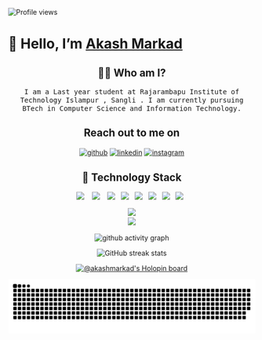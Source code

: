 
<!--- AkashMarkad/AkashMarkad is a ✨ special ✨ repository because its `README.md` (this file) appears on your GitHub profile.
You can click the Preview link to take a look at your changes.  --->

<div align="" float="right"> 
  
![Profile views](https://gpvc.arturio.dev/AkashMarkad)  
</div>

# 👋 Hello, I’m [Akash Markad](https://github.com/AkashMarkad)
<!-- <h1 align="center"> Hi 👋, I'm Akash Markad</h1> -->
<p align="center">
    <a href="https://github.com/AkashMarkad"></a> 
</p>
<h2 align="center"> 👨‍💻 Who am I?</h2>

<p align="center">
  <samp>I am a Last year student at Rajarambapu Institute of Technology Islampur , Sangli . I am currently pursuing BTech in Computer Science and Information Technology. 
</samp><br>
</p>


<h2 align="center">Reach out to me on </h2>

<div align="center">

[<img align="center" src='https://cdn.jsdelivr.net/npm/simple-icons@3.0.1/icons/github.svg' alt='github' height='40'>](https://github.com/AkashMarkad) 
[<img align="center" src='https://cdn.jsdelivr.net/npm/simple-icons@3.0.1/icons/linkedin.svg' alt='linkedin' height='40'>](https://www.linkedin.com/in/akash-markad-7218b4195/) 
[<img align="center" src='https://cdn.jsdelivr.net/npm/simple-icons@3.0.1/icons/instagram.svg' alt='instagram' height='40'>](https://www.instagram.com/akash_markad_001/) 

<!-- <a href="https://linkedin.com/in/akash-markad-7218b4195/" target="blank"><img align="center" src="https://raw.githubusercontent.com/rahuldkjain/github-profile-readme-generator/master/src/images/icons/Social/linked-in-alt.svg" alt="Akash Markad" height="30" width="40" /></a>
<a href="https://instagram.com/akash_markad_001" target="blank"><img align="center" src="https://raw.githubusercontent.com/rahuldkjain/github-profile-readme-generator/master/src/images/icons/Social/instagram.svg" alt="akash_markad_001" height="30" width="40" /></a>
 -->
</div>
<h2 align="center"> 🔭 Technology Stack</h2>

<p align="center">
  <img src="https://img.shields.io/badge/node.js%20-%2343853D.svg?&style=for-the-badge&logo=node.js&logoColor=white" />&nbsp;&nbsp;&nbsp;
    <img src="https://img.shields.io/badge/html5%20-%2343853D.svg?&style=for-the-badge&logo=html5&logoColor=white"     />&nbsp;&nbsp;&nbsp;
<img src="https://img.shields.io/badge/css3%20-%2343853D.svg?&style=for-the-badge&logo=css3&logoColor=white " />&nbsp;&nbsp;
<img src="https://img.shields.io/badge/javascript%20-%2343853D.svg?&style=for-the-badge&logo=javascript&logoColor=white " />&nbsp;&nbsp;
<img src="https://img.shields.io/badge/python%20-%2342853D.svg?&style=for-the-badge&logo=python&logoColor=white" />&nbsp;&nbsp; 
<img src="https://img.shields.io/badge/express%20-%2342853D.svg?&style=for-the-badge&logo=express&logoColor=white" />&nbsp;&nbsp;
<img src="https://img.shields.io/badge/mongodb%20-%2342853D.svg?&style=for-the-badge&logo=mongodb&logoColor=white" />&nbsp;&nbsp;
 <img src="https://img.shields.io/badge/java%20-%2342853D.svg?&style=for-the-badge&logo=java&logoColor=white" />&nbsp;&nbsp;
 </p>

<div align="center">
    <img src="https://github-readme-stats.vercel.app/api?username=AkashMarkad&count_private=true&show_icons=true&theme=tokyonight" />
</div>

<div align="center">
<img src="https://github-readme-stats.vercel.app/api/top-langs/?username=AkashMarkad&layout=compact&theme=react&count_private=false" />
</div>

 <div align="center">
     
![github activity graph](https://activity-graph.herokuapp.com/graph?username=AkashMarkad&theme=dracula&layout=compact&title_color=FF69B4&hide_border=true&area=true)
</div>
 

<div align="center">
    
![GitHub streak stats](https://github-readme-streak-stats.herokuapp.com/?user=AkashMarkad) 
</div>

<div align="center">
 
[![@akashmarkad's Holopin board](https://holopin.io/api/user/board?user=akashmarkad)](https://holopin.io/@akashmarkad)
  
</div>
  
<div align="center">
  <a href="https://github.com/AkashMarkad/">
  <img  src="https://github.com/1999AZZAR/1999AZZAR/blob/main/resources/img/grid-snake.svg" alt="snake" /></a>
</div>
